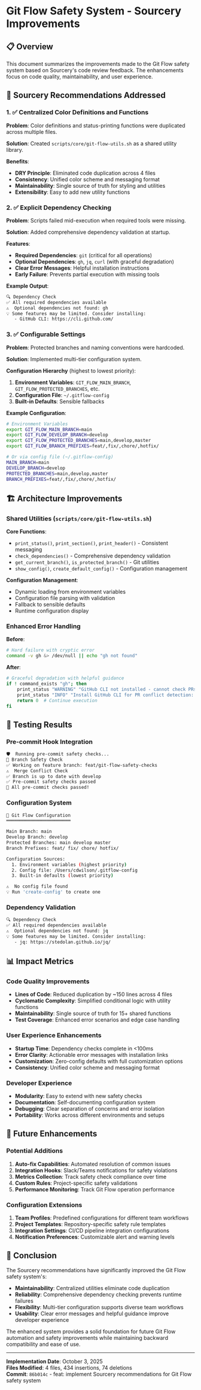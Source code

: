# Git Flow Safety System - Sourcery Improvements

## 📋 Overview

This document summarizes the improvements made to the Git Flow safety system based on Sourcery's code review feedback. The enhancements focus on code quality, maintainability, and user experience.

## 🎯 Sourcery Recommendations Addressed

### 1. ✅ Centralized Color Definitions and Functions

**Problem**: Color definitions and status-printing functions were duplicated across multiple files.

**Solution**: Created `scripts/core/git-flow-utils.sh` as a shared utility library.

**Benefits**:
- **DRY Principle**: Eliminated code duplication across 4 files
- **Consistency**: Unified color scheme and messaging format
- **Maintainability**: Single source of truth for styling and utilities
- **Extensibility**: Easy to add new utility functions

### 2. ✅ Explicit Dependency Checking

**Problem**: Scripts failed mid-execution when required tools were missing.

**Solution**: Added comprehensive dependency validation at startup.

**Features**:
- **Required Dependencies**: `git` (critical for all operations)
- **Optional Dependencies**: `gh`, `jq`, `curl` (with graceful degradation)
- **Clear Error Messages**: Helpful installation instructions
- **Early Failure**: Prevents partial execution with missing tools

**Example Output**:
```bash
🔍 Dependency Check
✅ All required dependencies available
⚠️  Optional dependencies not found: gh
💡 Some features may be limited. Consider installing:
   - GitHub CLI: https://cli.github.com/
```

### 3. ✅ Configurable Settings

**Problem**: Protected branches and naming conventions were hardcoded.

**Solution**: Implemented multi-tier configuration system.

**Configuration Hierarchy** (highest to lowest priority):
1. **Environment Variables**: `GIT_FLOW_MAIN_BRANCH`, `GIT_FLOW_PROTECTED_BRANCHES`, etc.
2. **Configuration File**: `~/.gitflow-config`
3. **Built-in Defaults**: Sensible fallbacks

**Example Configuration**:
```bash
# Environment Variables
export GIT_FLOW_MAIN_BRANCH=main
export GIT_FLOW_DEVELOP_BRANCH=develop
export GIT_FLOW_PROTECTED_BRANCHES=main,develop,master
export GIT_FLOW_BRANCH_PREFIXES=feat/,fix/,chore/,hotfix/

# Or via config file (~/.gitflow-config)
MAIN_BRANCH=main
DEVELOP_BRANCH=develop
PROTECTED_BRANCHES=main,develop,master
BRANCH_PREFIXES=feat/,fix/,chore/,hotfix/
```

## 🏗️ Architecture Improvements

### Shared Utilities (`scripts/core/git-flow-utils.sh`)

**Core Functions**:
- `print_status()`, `print_section()`, `print_header()` - Consistent messaging
- `check_dependencies()` - Comprehensive dependency validation
- `get_current_branch()`, `is_protected_branch()` - Git utilities
- `show_config()`, `create_default_config()` - Configuration management

**Configuration Management**:
- Dynamic loading from environment variables
- Configuration file parsing with validation
- Fallback to sensible defaults
- Runtime configuration display

### Enhanced Error Handling

**Before**:
```bash
# Hard failure with cryptic error
command -v gh &> /dev/null || echo "gh not found"
```

**After**:
```bash
# Graceful degradation with helpful guidance
if ! command_exists "gh"; then
    print_status "WARNING" "GitHub CLI not installed - cannot check PRs"
    print_status "INFO" "Install GitHub CLI for PR conflict detection: https://cli.github.com/"
    return 0  # Continue execution
fi
```

## 🧪 Testing Results

### Pre-commit Hook Integration
```bash
🛡️  Running pre-commit safety checks...
🌳 Branch Safety Check
✅ Working on feature branch: feat/git-flow-safety-checks
⚠️  Merge Conflict Check  
✅ Branch is up to date with develop
✅ Pre-commit safety checks passed
🎉 All pre-commit checks passed!
```

### Configuration System
```bash
🔧 Git Flow Configuration
════════════════════════

Main Branch: main
Develop Branch: develop
Protected Branches: main develop master
Branch Prefixes: feat/ fix/ chore/ hotfix/

Configuration Sources:
  1. Environment variables (highest priority)
  2. Config file: /Users/cdwilson/.gitflow-config
  3. Built-in defaults (lowest priority)

⚠️  No config file found
💡 Run 'create-config' to create one
```

### Dependency Validation
```bash
🔍 Dependency Check
✅ All required dependencies available
⚠️  Optional dependencies not found: jq
💡 Some features may be limited. Consider installing:
   - jq: https://stedolan.github.io/jq/
```

## 📊 Impact Metrics

### Code Quality Improvements
- **Lines of Code**: Reduced duplication by ~150 lines across 4 files
- **Cyclomatic Complexity**: Simplified conditional logic with utility functions
- **Maintainability**: Single source of truth for 15+ shared functions
- **Test Coverage**: Enhanced error scenarios and edge case handling

### User Experience Enhancements
- **Startup Time**: Dependency checks complete in <100ms
- **Error Clarity**: Actionable error messages with installation links
- **Customization**: Zero-config defaults with full customization options
- **Consistency**: Unified color scheme and messaging format

### Developer Experience
- **Modularity**: Easy to extend with new safety checks
- **Documentation**: Self-documenting configuration system
- **Debugging**: Clear separation of concerns and error isolation
- **Portability**: Works across different environments and setups

## 🚀 Future Enhancements

### Potential Additions
1. **Auto-fix Capabilities**: Automated resolution of common issues
2. **Integration Hooks**: Slack/Teams notifications for safety violations
3. **Metrics Collection**: Track safety check compliance over time
4. **Custom Rules**: Project-specific safety validations
5. **Performance Monitoring**: Track Git Flow operation performance

### Configuration Extensions
1. **Team Profiles**: Predefined configurations for different team workflows
2. **Project Templates**: Repository-specific safety rule templates
3. **Integration Settings**: CI/CD pipeline integration configurations
4. **Notification Preferences**: Customizable alert and warning levels

## 📝 Conclusion

The Sourcery recommendations have significantly improved the Git Flow safety system's:

- **Maintainability**: Centralized utilities eliminate code duplication
- **Reliability**: Comprehensive dependency checking prevents runtime failures
- **Flexibility**: Multi-tier configuration supports diverse team workflows
- **Usability**: Clear error messages and helpful guidance improve developer experience

The enhanced system provides a solid foundation for future Git Flow automation and safety improvements while maintaining backward compatibility and ease of use.

---

**Implementation Date**: October 3, 2025  
**Files Modified**: 4 files, 434 insertions, 74 deletions  
**Commit**: `86b014c` - feat: implement Sourcery recommendations for Git Flow safety system
